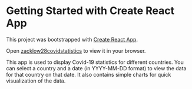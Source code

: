 # Getting Started with Create React App

This project was bootstrapped with [Create React App](https://github.com/facebook/create-react-app).

Open [zacklow28covidstatistics](https://zacklow28covidstatistics.netlify.app/) to view it in your browser.

This app is used to display Covid-19 statistics for different countries. You can select a country and a date (in YYYY-MM-DD format) to view the data for that country on that date. It also contains simple charts for quick visualization of the data.